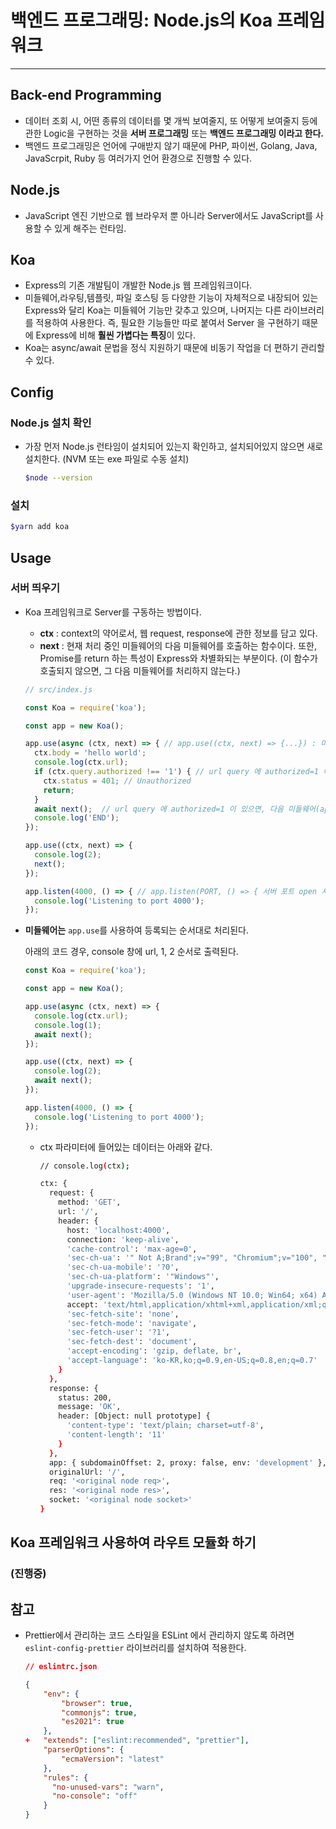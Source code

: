 # 백엔드 프로그래밍: Node.js의 Koa 프레임워크

---

## Back-end Programming

- 데이터 조회 시, 어떤 종류의 데이터를 몇 개씩 보여줄지, 또 어떻게 보여줄지 등에 관한 Logic을 구현하는 것을 **서버 프로그래밍** 또는 **백엔드 프로그래밍 이라고 한다.**
- 백엔드 프로그래밍은 언어에 구애받지 않기 때문에 PHP, 파이썬, Golang, Java, JavaScrpit, Ruby 등 여러가지 언어 환경으로 진행할 수 있다.

## Node.js

- JavaScript 엔진 기반으로 웹 브라우저 뿐 아니라 Server에서도 JavaScript를 사용할 수 있게 해주는 런타임.

## Koa

- Express의 기존 개발팀이 개발한 Node.js 웹 프레임워크이다.
- 미들웨어,라우팅,템플릿, 파일 호스팅 등 다양한 기능이 자체적으로 내장되어 있는 Express와 달리 Koa는 미들웨어 기능만 갖추고 있으며, 나머지는 다른 라이브러리를 적용하여 사용한다. 즉, 필요한 기능들만 따로 붙여서 Server 을 구현하기 때문에 Express에 비해 **훨씬 가볍다는 특징**이 있다.
- Koa는 async/await 문법을 정식 지원하기 때문에 비동기 작업을 더 편하기 관리할 수 있다.

## Config

### **Node.js 설치 확인**

- 가장 먼저 Node.js 런타임이 설치되어 있는지 확인하고, 설치되어있지 않으면 새로 설치한다. (NVM 또는 exe 파일로 수동 설치)
    
    ```bash
    $node --version
    ```
    

### **설치**

```bash
$yarn add koa
```

## Usage

### 서버 띄우기

- Koa 프레임워크로 Server를 구동하는 방법이다.
    - **ctx** : context의 약어로서, 웹 request, response에 관한 정보를 담고 있다.
    - **next** : 현재 처리 중인 미들웨어의 다음 미들웨어를 호출하는 함수이다. 또한, Promise를 return 하는 특성이 Express와 차별화되는 부분이다. (이 함수가 호출되지 않으면, 그 다음 미들웨어를 처리하지 않는다.)
    
    ```jsx
    // src/index.js
    
    const Koa = require('koa');
    
    const app = new Koa();
    
    app.use(async (ctx, next) => { // app.use((ctx, next) => {...}) : 미들웨어 함수를 애플리케이션에 등록함 
      ctx.body = 'hello world';
      console.log(ctx.url);
      if (ctx.query.authorized !== '1') { // url query 에 authorized=1 이 없으면, 종료
        ctx.status = 401; // Unauthorized
        return;
      }
      await next();  // url query 에 authorized=1 이 있으면, 다음 미들웨어(app.use()) 실행
      console.log('END');
    });
    
    app.use((ctx, next) => {
      console.log(2);
      next();
    });
    
    app.listen(4000, () => { // app.listen(PORT, () => { 서버 포트 open 시, 실행 코드 }
      console.log('Listening to port 4000');
    });
    ```
    

- **미들웨어는** `app.use`를 사용하여 등록되는 순서대로 처리된다.
    
    아래의 코드 경우, console 창에 url, 1, 2 순서로 출력된다.
    
    ```jsx
    const Koa = require('koa');
    
    const app = new Koa();
    
    app.use(async (ctx, next) => {
      console.log(ctx.url);
      console.log(1);
      await next();
    });
    
    app.use((ctx, next) => {
      console.log(2);
      await next();
    });
    
    app.listen(4000, () => {
      console.log('Listening to port 4000');
    });
    ```
    
    - ctx 파라미터에 들어있는 데이터는 아래와 같다.
        
        ```bash
        // console.log(ctx);
        
        ctx: {
          request: {
            method: 'GET',
            url: '/',
            header: {
              host: 'localhost:4000',
              connection: 'keep-alive',
              'cache-control': 'max-age=0',
              'sec-ch-ua': '" Not A;Brand";v="99", "Chromium";v="100", "Google Chrome";v="100"',
              'sec-ch-ua-mobile': '?0',
              'sec-ch-ua-platform': '"Windows"',
              'upgrade-insecure-requests': '1',
              'user-agent': 'Mozilla/5.0 (Windows NT 10.0; Win64; x64) AppleWebKit/537.36 (KHTML, like Gecko) Chrome/100.0.4896.75 Safari/537.36',
              accept: 'text/html,application/xhtml+xml,application/xml;q=0.9,image/avif,image/webp,image/apng,*/*;q=0.8,application/signed-exchange;v=b3;q=0.9',
              'sec-fetch-site': 'none',
              'sec-fetch-mode': 'navigate',
              'sec-fetch-user': '?1',
              'sec-fetch-dest': 'document',
              'accept-encoding': 'gzip, deflate, br',
              'accept-language': 'ko-KR,ko;q=0.9,en-US;q=0.8,en;q=0.7'
            }
          },
          response: {
            status: 200,
            message: 'OK',
            header: [Object: null prototype] {
              'content-type': 'text/plain; charset=utf-8',
              'content-length': '11'
            }
          },
          app: { subdomainOffset: 2, proxy: false, env: 'development' },
          originalUrl: '/',
          req: '<original node req>',
          res: '<original node res>',
          socket: '<original node socket>'
        }
        ```
        
    

## Koa 프레임워크 사용하여 라우트 모듈화 하기

### (진행중)

## 참고

- Prettier에서 관리하는 코드 스타일을 ESLint 에서 관리하지 않도록 하려면 `eslint-config-prettier` 라이브러리를 설치하여 적용한다.
    
    ```json
    // eslintrc.json
    
    {
        "env": {
            "browser": true,
            "commonjs": true,
            "es2021": true
        },
    +   "extends": ["eslint:recommended", "prettier"],
        "parserOptions": {
            "ecmaVersion": "latest"
        },
        "rules": {
          "no-unused-vars": "warn",
          "no-console": "off"
        }
    }
    ```
